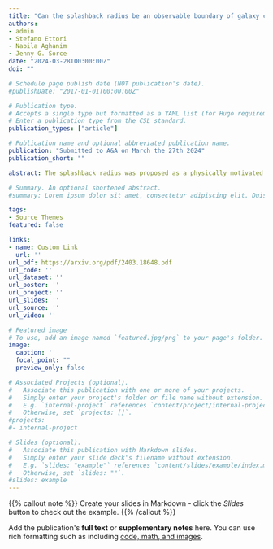 ```yaml
---
title: "Can the splashback radius be an observable boundary of galaxy clusters? "
authors:
- admin
- Stefano Ettori
- Nabila Aghanim
- Jenny G. Sorce
date: "2024-03-28T00:00:00Z"
doi: ""

# Schedule page publish date (NOT publication's date).
#publishDate: "2017-01-01T00:00:00Z"

# Publication type.
# Accepts a single type but formatted as a YAML list (for Hugo requirements).
# Enter a publication type from the CSL standard.
publication_types: ["article"]

# Publication name and optional abbreviated publication name.
publication: "Submitted to A&A on March the 27th 2024"
publication_short: ""

abstract: The splashback radius was proposed as a physically motivated boundary of clusters as it sets the limit between the infalling and the orbitally dominated regions. However, galaxy clusters are complex objects connected to filaments of the cosmic web from which they accrete matter that disturbs them and modifies their morphology. In this context, estimating the splashback radius and the cluster boundary becomes challenging. In this work, we use a constrained hydrodynamical simulation of the Virgo cluster's replica embedded in its large-scale structure to investigate the impact of its local environment on the splashback radius estimate. We identify the splashback radius from 3D radial profiles of dark matter density, baryons density, and pressure in three regions representative of different dynamical states$:$ accretion from spherical collapse, filaments, and matter outflow. We also identify the splashback radius from 2D-projected radial profiles of observation-like quantities $:$ mass surface density, emission measure, and Compton-y. We show that the splashback radius mainly depends on the dynamics in each region and the physical processes traced by the different probes. We find multiple values for the splashback radius ranging from 3.3±0.2 to 5.5±0.3 Mpc. Particularly, in the regions of collapsing and outflowing material, the splashback radii estimated from baryon density and pressure radial profiles overestimate that of the dark matter density profiles, which is considered the reference value originally defined from dark matter simulations. Consequently, caution is required when using the splashback radius as a boundary of clusters, particularly in the case of highly disturbed clusters like Virgo. We also discuss the detection of the splashback radius from pressure radial profiles, which could be more related to an accretion shock, and its detection from stacked radial profiles." 

# Summary. An optional shortened abstract.
#summary: Lorem ipsum dolor sit amet, consectetur adipiscing elit. Duis posuere tellus ac convallis placerat. Proin tincidunt magna sed ex sollicitudin condimentum.

tags:
- Source Themes
featured: false

links:
- name: Custom Link
  url: ''
url_pdf: https://arxiv.org/pdf/2403.18648.pdf
url_code: ''
url_dataset: ''
url_poster: ''
url_project: ''
url_slides: ''
url_source: ''
url_video: ''

# Featured image
# To use, add an image named `featured.jpg/png` to your page's folder. 
image:
  caption: ''
  focal_point: ""
  preview_only: false

# Associated Projects (optional).
#   Associate this publication with one or more of your projects.
#   Simply enter your project's folder or file name without extension.
#   E.g. `internal-project` references `content/project/internal-project/index.md`.
#   Otherwise, set `projects: []`.
#projects:
#- internal-project

# Slides (optional).
#   Associate this publication with Markdown slides.
#   Simply enter your slide deck's filename without extension.
#   E.g. `slides: "example"` references `content/slides/example/index.md`.
#   Otherwise, set `slides: ""`.
#slides: example
---
```


{{% callout note %}}
Create your slides in Markdown - click the *Slides* button to check out the example.
{{% /callout %}}

Add the publication's **full text** or **supplementary notes** here. You can use rich formatting such as including [code, math, and images](https://docs.hugoblox.com/content/writing-markdown-latex/).
